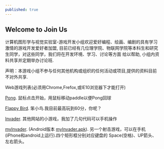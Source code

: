 ```yaml
---
published: true
---
```


## Welcome to Join Us

  计算机图形学与视觉实验室-游戏开发小组欢迎爱好编程、绘画、编剧的具有学习激情的游戏开发爱好者加盟,
  目前已经有几位理学院、物联网学院等本科生和研究生同学，对这些同学，我们将在开发环境、学习、讨论等方面
  给以帮助, 小组内资料共享并定期举办讨论班.
  
  声明：本游戏小组不参与任何其他机构或组织的任何活动或项目,提供的资料目前不对外共享.
  
  Web游戏列表(必须用Chrome,Frefox,或IE10浏览器下才能打开)
  
  [Pong](http://games.hwdong.com/pong/).  鼠标点击开始，用鼠标移动paddle以便Pong回球
  
  [Flappy Bird](http://games.hwdong.com/flappyBird/). 笨小鸟.我目前最高玩到60分，你呢？
  
  [Invader](http://games.hwdong.com/invaders/). 其他网站的小游戏，我加了几句代码可以手机操作
  
   [myInvader](http://games.hwdong.com/myInvader/). (Android版本 [myInvader.apk](http://games.hwdong.com/myInvader.apk)). 另一个射击游戏，可以在手机(iPhone和android上运行).四个矩形框分别对应键盘的 Space(空格)、UP箭头、左右箭头。